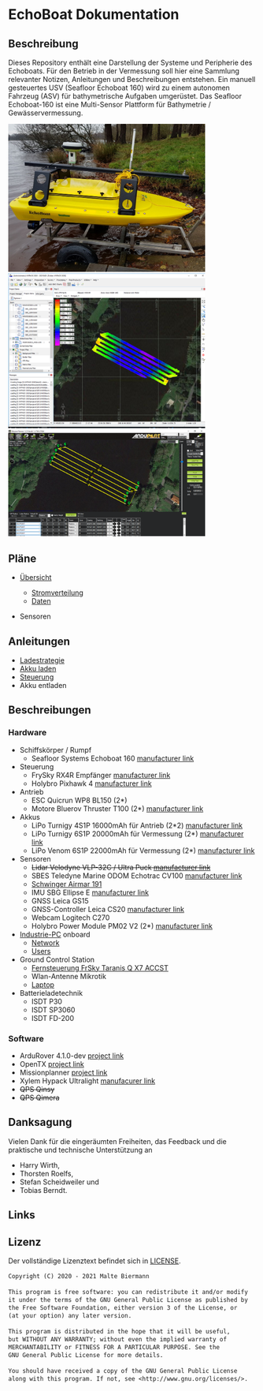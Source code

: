 # EchoBoat Dokumentation
## Beschreibung
Dieses Repository enthält eine Darstellung der Systeme und Peripherie des Echoboats. Für den Betrieb in der Vermessung soll hier eine Sammlung relevanter Notizen, Anleitungen und Beschreibungen entstehen.
Ein manuell gesteuertes USV (Seafloor Echoboat 160) wird zu einem autonomen Fahrzeug (ASV) für bathymetrische Aufgaben umgerüstet. Das Seafloor Echoboat-160 ist eine Multi-Sensor Plattform für Bathymetrie / Gewässervermessung.

<!-- ![Echoboat](./img/echoboat3.jpg) -->
<img src="./img/echoboat3.jpg" alt="Echoboat" width="400">
<img src="./img/hypack-map.png" alt="Hypack map" width="400">
<img src="./img/missionplanner.png" alt="Missionplanner" width="400">

## Pläne
- [Übersicht](./electrical_schemes/overview/overview.md)
  - [Stromverteilung](./electrical_schemes/overview/out/EchoBoat%20Power%20Distribution%20Overview.png)
  - [Daten](./electrical_schemes/overview/out/EchoBoat%20Data%20Distribution%20Overview.png)

- Sensoren

## Anleitungen
 - [Ladestrategie](docs/energy/basics.md)
 - [Akku laden](docs/energy/charging.md)
 - [Steuerung](./docs/remotecontrol/rc.md)
 - Akku entladen
## Beschreibungen
### Hardware
- Schiffskörper / Rumpf
  - Seafloor Systems Echoboat 160 [manufacturer link](https://www.seafloorsystems.com/usv)
- Steuerung
  - FrySky RX4R Empfänger [manufacturer link](https://www.frsky-rc.com/product/rx4r/)
  - Holybro Pixhawk 4 [manufacturer link](http://www.holybro.com/product/pixhawk-4/)
- Antrieb
  - ESC Quicrun WP8 BL150 (2\*)
  - Motore Bluerov Thruster T100 (2\*) [manufacturer link](https://bluerobotics.com/store/retired/t100-thruster/) 
- Akkus
  - LiPo Turnigy 4S1P 16000mAh für Antrieb (2\*2) [manufacturer link](https://hobbyking.com/de_de/turnigy-high-capacity-16000mah-4s-12c-multi-rotor-lipo-pack-w-xt90.html)
  - LiPo Turnigy 6S1P 20000mAh für Vermessung (2\*) [manufacturer link](https://hobbyking.com/de_de/turnigy-high-capacity-16000mah-4s-12c-multi-rotor-lipo-pack-w-xt90.html)
  - LiPo Venom 6S1P 22000mAh für Vermessung (2\*) [manufacturer link](https://www.venompower.com/venom-22000mah-6s-22-2v-drone-professional-battery-15c-lipo-with-xt150-as150-35000) 
- Sensoren
  - ~~Lidar Velodyne VLP-32C / Ultra Puck [manufacturer link](https://velodynelidar.com/products/ultra-puck/)~~
  - SBES Teledyne Marine ODOM Echotrac CV100 [manufacturer link](http://www.teledynemarine.com/singlebeam-hydrographic-echosounders)
  - [Schwinger Airmar 191](./docs/sensors/transducer.md)
  - IMU SBG Ellipse E [manufacturer link](https://www.sbg-systems.com/products/ellipse-series/#ellipse-e_miniature-ins)
  - GNSS Leica GS15
  - GNSS-Controller Leica CS20 [manufacturer link](https://leica-geosystems.com/de-de/products/gnss-systems/controllers/leica-cs20)
  - Webcam Logitech C270
  - Holybro Power Module PM02 V2 (2\*) [manufacturer link](http://www.holybro.com/product/power-modulepm02-v3/) 
- [Industrie-PC](./docs/misc/pc-hardware.md) onboard
  - [Network](./docs/misc/network.md)
  - [Users](./docs/misc/user.md)
- Ground Control Station
  - [Fernsteuerung FrSky Taranis Q X7 ACCST](./docs/remotecontrol/rc.md) 
  - Wlan-Antenne Mikrotik
  - [Laptop](./docs/misc/laptop.md) 
- Batterieladetechnik
  - ISDT P30
  - ISDT SP3060
  - ISDT FD-200

### Software
- ArduRover 4.1.0-dev [project link](https://ardupilot.org/rover/index.html)
- OpenTX [project link](https://www.open-tx.org/)
- Missionplanner [project link](https://ardupilot.org/planner/)
- Xylem Hypack Ultralight [manufacurer link](https://www.hypack.com/product/id-HYPACK-ULTRALITE/HYPACK%c2%ae-ULTRALITE)
- ~~QPS Qinsy~~
- ~~QPS Qimera~~




## Danksagung

Vielen Dank für die eingeräumten Freiheiten, das Feedback und die praktische und technische Unterstützung an

- Harry Wirth,
- Thorsten Roelfs,
- Stefan Scheidweiler und
- Tobias Berndt.

## Links

## Lizenz

Der vollständige Lizenztext befindet sich in [LICENSE][1].

```
Copyright (C) 2020 - 2021 Malte Biermann

This program is free software: you can redistribute it and/or modify
it under the terms of the GNU General Public License as published by
the Free Software Foundation, either version 3 of the License, or
(at your option) any later version.

This program is distributed in the hope that it will be useful,
but WITHOUT ANY WARRANTY; without even the implied warranty of
MERCHANTABILITY or FITNESS FOR A PARTICULAR PURPOSE. See the
GNU General Public License for more details.

You should have received a copy of the GNU General Public License
along with this program. If not, see <http://www.gnu.org/licenses/>.
```

[1]: https://github.com/MalteBiermann/EchoBoat/LICENSE
